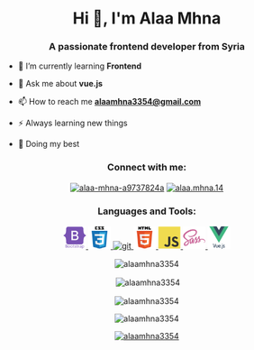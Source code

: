 <h1 align="center">Hi 👋, I'm Alaa Mhna</h1>
<h3 align="center">A passionate frontend developer from Syria</h3>


- 🌱 I’m currently learning **Frontend**

- 💬 Ask me about **vue.js**

- 📫 How to reach me **alaamhna3354@gmail.com**

- ⚡ Always learning new things

- 🐼 Doing my best

<h3 align="center">Connect with me:</h3>
<p align="center">
<a href="https://linkedin.com/in/alaa-mhna-a9737824a" target="blank"><img align="center" src="https://raw.githubusercontent.com/rahuldkjain/github-profile-readme-generator/master/src/images/icons/Social/linked-in-alt.svg" alt="alaa-mhna-a9737824a" height="30" width="40" /></a>
<a href="https://fb.com/alaa.mhna.14" target="blank"><img align="center" src="https://raw.githubusercontent.com/rahuldkjain/github-profile-readme-generator/master/src/images/icons/Social/facebook.svg" alt="alaa.mhna.14" height="30" width="40" /></a>
</p>

<h3 align="center">Languages and Tools:</h3>
<p align="center"> <a href="https://getbootstrap.com" target="_blank" rel="noreferrer"> <img src="https://raw.githubusercontent.com/devicons/devicon/master/icons/bootstrap/bootstrap-plain-wordmark.svg" alt="bootstrap" width="40" height="40"/> </a> <a href="https://www.w3schools.com/css/" target="_blank" rel="noreferrer"> <img src="https://raw.githubusercontent.com/devicons/devicon/master/icons/css3/css3-original-wordmark.svg" alt="css3" width="40" height="40"/> </a> <a href="https://git-scm.com/" target="_blank" rel="noreferrer"> <img src="https://www.vectorlogo.zone/logos/git-scm/git-scm-icon.svg" alt="git" width="40" height="40"/> </a> <a href="https://www.w3.org/html/" target="_blank" rel="noreferrer"> <img src="https://raw.githubusercontent.com/devicons/devicon/master/icons/html5/html5-original-wordmark.svg" alt="html5" width="40" height="40"/> </a> <a href="https://developer.mozilla.org/en-US/docs/Web/JavaScript" target="_blank" rel="noreferrer"> <img src="https://raw.githubusercontent.com/devicons/devicon/master/icons/javascript/javascript-original.svg" alt="javascript" width="40" height="40"/> </a> <a href="https://sass-lang.com" target="_blank" rel="noreferrer"> <img src="https://raw.githubusercontent.com/devicons/devicon/master/icons/sass/sass-original.svg" alt="sass" width="40" height="40"/> </a> <a href="https://vuejs.org/" target="_blank" rel="noreferrer"> <img src="https://raw.githubusercontent.com/devicons/devicon/master/icons/vuejs/vuejs-original-wordmark.svg" alt="vuejs" width="40" height="40"/> </a> </p>

<p align="center"><img align="center" src="https://github-readme-stats.vercel.app/api/top-langs?username=alaamhna3354&show_icons=true&locale=en&layout=compact" alt="alaamhna3354" /></p>

<p align="center">&nbsp;<img align="center" src="https://github-readme-stats.vercel.app/api?username=alaamhna3354&show_icons=true&locale=en" alt="alaamhna3354" /></p>

<p align="center"><img align="center" src="https://github-readme-streak-stats.herokuapp.com/?user=alaamhna3354&" alt="alaamhna3354" /></p>
<p align="center"> <img src="https://komarev.com/ghpvc/?username=alaamhna3354&label=Profile%20views&color=0e75b6&style=flat" alt="alaamhna3354" /> </p>

<p align="center"> <a href="https://github.com/ryo-ma/github-profile-trophy"><img src="https://github-profile-trophy.vercel.app/?username=alaamhna3354" alt="alaamhna3354" /></a> </p>


